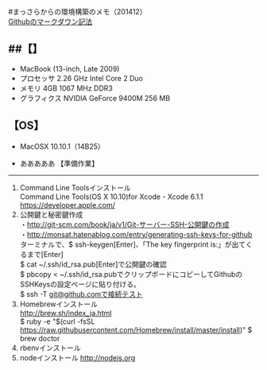 
#まっさらからの環境構築のメモ（201412）  
[Githubのマークダウン記法](http://codechord.com/2012/01/readme-markdown/ "") 

##【】
----------
*	MacBook (13-inch, Late 2009)
*	プロセッサ 2.26 GHz Intel Core 2 Duo
*	メモリ 4GB 1067 MHz DDR3
*	グラフィクス NVIDIA GeForce 9400M 256 MB

【OS】
----------
*	MacOSX 10.10.1（14B25）
- あああああ
【準備作業】
----------
1. Command Line Toolsインストール  
Command Line Tools(OS X 10.10)for Xcode - Xcode 6.1.1   
https://developer.apple.com/  
2. 公開鍵と秘密鍵作成  
・http://git-scm.com/book/ja/v1/Git-サーバー-SSH-公開鍵の作成  
・http://monsat.hatenablog.com/entry/generating-ssh-keys-for-github  
ターミナルで、$ ssh-keygen[Enter]、「The key fingerprint is:」が出てくるまで[Enter]  
$ cat ~/.ssh/id_rsa.pub[Enter]で公開鍵の確認  
$ pbcopy < ~/.ssh/id_rsa.pubでクリップボードにコピーしてGithubのSSHKeysの設定ページに貼り付ける。  
$ ssh -T git@github.comで接続テスト  
3. Homebrewインストール  
http://brew.sh/index_ja.html  
$ ruby -e "$(curl -fsSL https://raw.githubusercontent.com/Homebrew/install/master/install)"
$ brew doctor
4. rbenvインストール  
5. nodeインストール
http://nodejs.org

